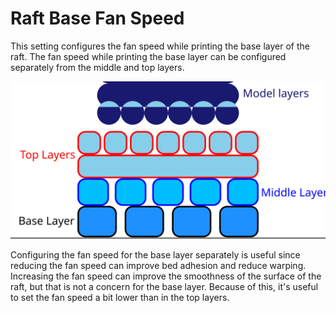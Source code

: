 Raft Base Fan Speed
====
This setting configures the fan speed while printing the base layer of the raft. The fan speed while printing the base layer can be configured separately from the middle and top layers.

![Where the base layer is located in the raft](../images/raft_dimensions_simplified.svg)

Configuring the fan speed for the base layer separately is useful since reducing the fan speed can improve bed adhesion and reduce warping. Increasing the fan speed can improve the smoothness of the surface of the raft, but that is not a concern for the base layer. Because of this, it's useful to set the fan speed a bit lower than in the top layers.